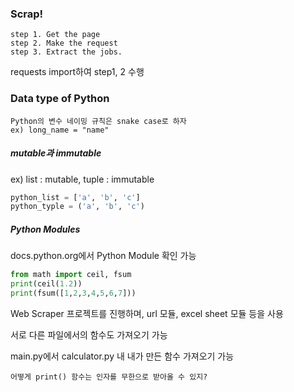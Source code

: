 ### Scrap!

```text
step 1. Get the page
step 2. Make the request
step 3. Extract the jobs.
```

requests import하여 step1, 2 수행













### Data type of Python

```text
Python의 변수 네이밍 규칙은 snake case로 하자
ex) long_name = "name"
```



##### mutable과 immutable

ex) list : mutable, tuple : immutable

```python
python_list = ['a', 'b', 'c']
python_typle = ('a', 'b', 'c')
```

##### Python Modules

docs.python.org에서 Python Module 확인 가능

```python
from math import ceil, fsum
print(ceil(1.2))
print(fsum([1,2,3,4,5,6,7]))
```

Web Scraper 프로젝트를 진행하며, url 모듈, excel sheet 모듈 등을 사용

서로 다른 파일에서의 함수도 가져오기 가능

main.py에서 calculator.py 내 내가 만든 함수 가져오기 가능

```text
어떻게 print() 함수는 인자를 무한으로 받아올 수 있지?
```

